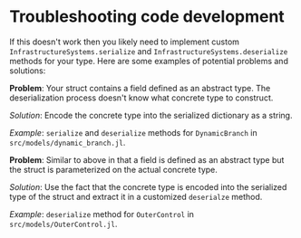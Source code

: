 # Troubleshooting code development

If this doesn't work then you likely need to implement custom
`InfrastructureSystems.serialize` and `InfrastructureSystems.deserialize` methods
for your type.  Here are some examples of potential problems and solutions:

**Problem**: Your struct contains a field defined as an abstract type. The
deserialization process doesn't know what concrete type to construct.

*Solution*: Encode the concrete type into the serialized dictionary as a string.

*Example*:  `serialize` and `deserialize` methods for `DynamicBranch` in
`src/models/dynamic_branch.jl`.

**Problem**: Similar to above in that a field is defined as an abstract type
but the struct is parameterized on the actual concrete type.

*Solution*: Use the fact that the concrete type is encoded into the serialized
type of the struct and extract it in a customized `deserialze` method.

*Example*: `deserialize` method for `OuterControl` in
`src/models/OuterControl.jl`.

